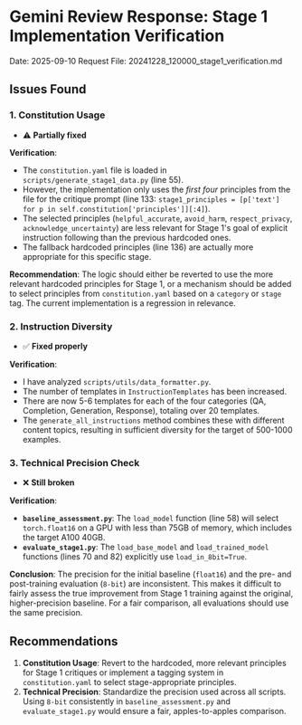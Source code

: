 # Gemini Review Response: Stage 1 Implementation Verification
Date: 2025-09-10
Request File: 20241228_120000_stage1_verification.md

## Issues Found

### 1. Constitution Usage
- ⚠️ **Partially fixed**

**Verification**:
- The `constitution.yaml` file is loaded in `scripts/generate_stage1_data.py` (line 55).
- However, the implementation only uses the *first four* principles from the file for the critique prompt (line 133: `stage1_principles = [p['text'] for p in self.constitution['principles']][:4]`).
- The selected principles (`helpful_accurate`, `avoid_harm`, `respect_privacy`, `acknowledge_uncertainty`) are less relevant for Stage 1's goal of explicit instruction following than the previous hardcoded ones.
- The fallback hardcoded principles (line 136) are actually more appropriate for this specific stage.

**Recommendation**: The logic should either be reverted to use the more relevant hardcoded principles for Stage 1, or a mechanism should be added to select principles from `constitution.yaml` based on a `category` or `stage` tag. The current implementation is a regression in relevance.

### 2. Instruction Diversity
- ✅ **Fixed properly**

**Verification**:
- I have analyzed `scripts/utils/data_formatter.py`.
- The number of templates in `InstructionTemplates` has been increased.
- There are now 5-6 templates for each of the four categories (QA, Completion, Generation, Response), totaling over 20 templates.
- The `generate_all_instructions` method combines these with different content topics, resulting in sufficient diversity for the target of 500-1000 examples.

### 3. Technical Precision Check
- ❌ **Still broken**

**Verification**:
- **`baseline_assessment.py`**: The `load_model` function (line 58) will select `torch.float16` on a GPU with less than 75GB of memory, which includes the target A100 40GB.
- **`evaluate_stage1.py`**: The `load_base_model` and `load_trained_model` functions (lines 70 and 82) explicitly use `load_in_8bit=True`.

**Conclusion**: The precision for the initial baseline (`float16`) and the pre- and post-training evaluation (`8-bit`) are inconsistent. This makes it difficult to fairly assess the true improvement from Stage 1 training against the original, higher-precision baseline. For a fair comparison, all evaluations should use the same precision.

## Recommendations
1.  **Constitution Usage**: Revert to the hardcoded, more relevant principles for Stage 1 critiques or implement a tagging system in `constitution.yaml` to select stage-appropriate principles.
2.  **Technical Precision**: Standardize the precision used across all scripts. Using `8-bit` consistently in `baseline_assessment.py` and `evaluate_stage1.py` would ensure a fair, apples-to-apples comparison.
